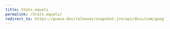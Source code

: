 ```yaml
---
title: Stats.equals
permalink: /Stats.equals/
redirect_to: https://guava.dev/releases/snapshot-jre/api/docs/com/google/common/math/Stats.html#equals-java.lang.Object-
---
```

